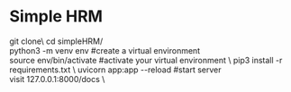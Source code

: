 # Simple HRM

git clone\ 
cd simpleHRM/ \
python3 -m venv env   #create a virtual environment \
source env/bin/activate  #activate your virtual environment \ 
pip3 install -r requirements.txt \ 
uvicorn app:app --reload     #start server \
visit  127.0.0.1:8000/docs \